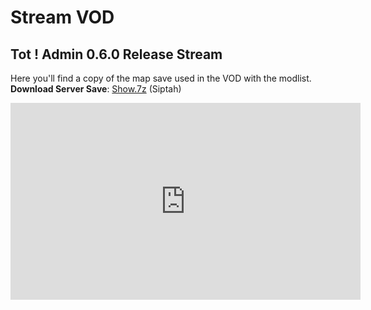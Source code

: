 # Stream VOD

## Tot ! Admin 0.6.0 Release Stream

Here you'll find a copy of the map save used in the VOD with the modlist.  
**Download Server Save**: [Show.7z](/API/Show.7z ':ignore') (Siptah)

<iframe width="560" height="315" src="https://www.youtube.com/embed/eytFQpubjZI" title="" frameborder="0" allow="accelerometer; autoplay; clipboard-write; encrypted-media; gyroscope; picture-in-picture; web-share" allowfullscreen></iframe>
